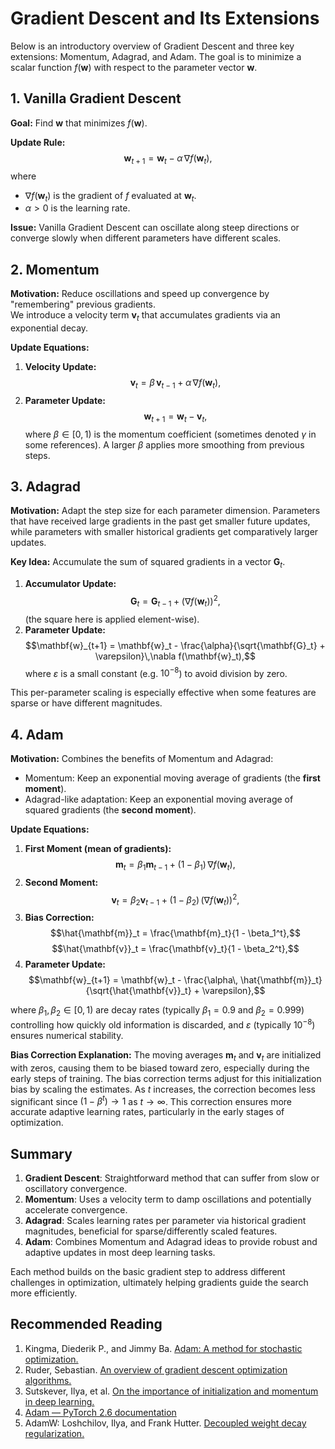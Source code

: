 # Gradient Descent and Its Extensions

Below is an introductory overview of Gradient Descent and three key extensions: Momentum, Adagrad, and Adam. The goal is to minimize a scalar function $f(\mathbf{w})$ with respect to the parameter vector $\mathbf{w}$.


## 1. Vanilla Gradient Descent

**Goal:** Find $\mathbf{w}$ that minimizes $f(\mathbf{w})$.

**Update Rule:**
$$\mathbf{w}_{t+1} = \mathbf{w}_t - \alpha \,\nabla f(\mathbf{w}_t),$$
where
- $\nabla f(\mathbf{w}_t)$ is the gradient of $f$ evaluated at $\mathbf{w}_t$.
- $\alpha > 0$ is the learning rate.

**Issue:** Vanilla Gradient Descent can oscillate along steep directions or converge slowly when different parameters have different scales.


## 2. Momentum

**Motivation:** Reduce oscillations and speed up convergence by "remembering" previous gradients.  
We introduce a velocity term $\mathbf{v}_t$ that accumulates gradients via an exponential decay.

**Update Equations:**  
1. **Velocity Update:**
   $$\mathbf{v}_{t} = \beta \,\mathbf{v}_{t-1} + \alpha \,\nabla f(\mathbf{w}_t),$$
2. **Parameter Update:**
   $$\mathbf{w}_{t+1} = \mathbf{w}_t - \mathbf{v}_{t},$$
where $\beta \in [0,1)$ is the momentum coefficient (sometimes denoted $\gamma$ in some references). A larger $\beta$ applies more smoothing from previous steps.


## 3. Adagrad

**Motivation:** Adapt the step size for each parameter dimension. Parameters that have received large gradients in the past get smaller future updates, while parameters with smaller historical gradients get comparatively larger updates.

**Key Idea:** Accumulate the sum of squared gradients in a vector $\mathbf{G}_t$.  

1. **Accumulator Update:**
   $$\mathbf{G}_t = \mathbf{G}_{t-1} + \bigl(\nabla f(\mathbf{w}_t)\bigr)^2,$$
   (the square here is applied element-wise).
2. **Parameter Update:**
   $$\mathbf{w}_{t+1} = \mathbf{w}_t - \frac{\alpha}{\sqrt{\mathbf{G}_t} + \varepsilon}\,\nabla f(\mathbf{w}_t),$$
   where $\varepsilon$ is a small constant (e.g. $10^{-8}$) to avoid division by zero.

This per-parameter scaling is especially effective when some features are sparse or have different magnitudes.


## 4. Adam

**Motivation:** Combines the benefits of Momentum and Adagrad:
- Momentum: Keep an exponential moving average of gradients (the **first moment**).
- Adagrad-like adaptation: Keep an exponential moving average of squared gradients (the **second moment**).

**Update Equations:**  
1. **First Moment (mean of gradients):**  
   $$\mathbf{m}_t = \beta_1 \mathbf{m}_{t-1} + (1 - \beta_1)\,\nabla f(\mathbf{w}_t),$$
2. **Second Moment:**  
   $$\mathbf{v}_t = \beta_2 \mathbf{v}_{t-1} + (1 - \beta_2)\,\bigl(\nabla f(\mathbf{w}_t)\bigr)^2,$$
3. **Bias Correction:**  
   $$\hat{\mathbf{m}}_t = \frac{\mathbf{m}_t}{1 - \beta_1^t},$$
   $$\hat{\mathbf{v}}_t = \frac{\mathbf{v}_t}{1 - \beta_2^t},$$
4. **Parameter Update:**  
   $$\mathbf{w}_{t+1} = \mathbf{w}_t - \frac{\alpha\, \hat{\mathbf{m}}_t}{\sqrt{\hat{\mathbf{v}}_t} + \varepsilon},$$

where $\beta_1, \beta_2 \in [0,1)$ are decay rates (typically $\beta_1 = 0.9$ and $\beta_2 = 0.999$) controlling how quickly old information is discarded, and $\varepsilon$ (typically $10^{-8}$) ensures numerical stability.

**Bias Correction Explanation:** The moving averages $\mathbf{m}_t$ and $\mathbf{v}_t$ are initialized with zeros, causing them to be biased toward zero, especially during the early steps of training. The bias correction terms adjust for this initialization bias by scaling the estimates. As $t$ increases, the correction becomes less significant since $(1 - \beta^t) \to 1$ as $t \to \infty$. This correction ensures more accurate adaptive learning rates, particularly in the early stages of optimization.


## Summary

1. **Gradient Descent**: Straightforward method that can suffer from slow or oscillatory convergence.  
2. **Momentum**: Uses a velocity term to damp oscillations and potentially accelerate convergence.  
3. **Adagrad**: Scales learning rates per parameter via historical gradient magnitudes, beneficial for sparse/differently scaled features.  
4. **Adam**: Combines Momentum and Adagrad ideas to provide robust and adaptive updates in most deep learning tasks.

Each method builds on the basic gradient step to address different challenges in optimization, ultimately helping gradients guide the search more efficiently.

## Recommended Reading

1. Kingma, Diederik P., and Jimmy Ba. [Adam: A method for stochastic optimization.](https://arxiv.org/pdf/1412.6980)
2. Ruder, Sebastian. [An overview of gradient descent optimization algorithms.](https://arxiv.org/pdf/1609.04747)
3. Sutskever, Ilya, et al. [On the importance of initialization and momentum in deep learning.](https://proceedings.mlr.press/v28/sutskever13.pdf)
4. [Adam — PyTorch 2.6 documentation](https://pytorch.org/docs/stable/generated/torch.optim.Adam.html)
5. AdamW: Loshchilov, Ilya, and Frank Hutter. [Decoupled weight decay regularization.](https://arxiv.org/abs/1711.05101)